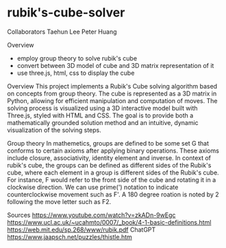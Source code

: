 # rubik's-cube-solver
Collaborators
Taehun Lee
Peter Huang

Overview
- employ group theory to solve rubik's cube
- convert between 3D model of cube and 3D matrix representation of it
- use three.js, html, css to display the cube

Overview
This project implements a Rubik's Cube solving algorithm based on concepts from group theory. The cube is represented as a 3D matrix in Python, allowing for efficient manipulation and computation of moves. The solving process is visualized using a 3D interactive model built with Three.js, styled with HTML and CSS. The goal is to provide both a mathematically grounded solution method and an intuitive, dynamic visualization of the solving steps.

Group theory
In mathemetics, groups are defined to be some set G that conforms to certain axioms after applying binary operations. These axioms include closure, associativity, identity element and inverse. In context of rubik's cube, the groups can be defined as different sides of the Rubik's cube, where each element in a group is different sides of the Rubik's cube. For instance, F would refer to the front side of the cube and rotating it in a clockwise direction. We can use prime(') notation to indicate counterclockwise movement such as F'. A 180 degree roation is noted by 2 following the move letter such as F2.


Sources
https://www.youtube.com/watch?v=zkADn-9wEgc
https://www.ucl.ac.uk/~ucahmto/0007/_book/4-1-basic-definitions.html
https://web.mit.edu/sp.268/www/rubik.pdf
ChatGPT
https://www.jaapsch.net/puzzles/thistle.htm
